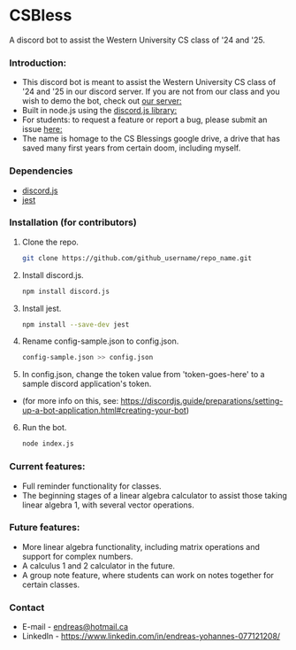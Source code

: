 # CSBless

A discord bot to assist the Western University CS class of '24 and '25.

### Introduction:
* This discord bot is meant to assist the Western University CS class of '24 and '25 in our discord server. If you are not from our class and you wish to demo the bot, check out [our server:](https://discord.gg/txXvqGte)
* Built in node.js using the [discord.js library:](https://github.com/discordjs/discord.js)
* For students: to request a feature or report a bug, please submit an issue [here:](https://github.com/chel-mico/CSBless/issues)
* The name is homage to the CS Blessings google drive, a drive that has saved many first years from certain doom, including myself.

### Dependencies
* [discord.js](https://github.com/discordjs/discord.js)
* [jest](https://github.com/facebook/jest)

### Installation (for contributors)

1. Clone the repo.
   ```sh
   git clone https://github.com/github_username/repo_name.git
   ```
2. Install discord.js.
   ```sh
   npm install discord.js
   ```
3. Install jest.
   ```sh
   npm install --save-dev jest
   ```
4. Rename config-sample.json to config.json.
   ```sh
   config-sample.json >> config.json
   ```
5. In config.json, change the token value from 'token-goes-here' to a sample discord application's token. 
* (for more info on this, see: https://discordjs.guide/preparations/setting-up-a-bot-application.html#creating-your-bot)
6. Run the bot.
   ```sh
   node index.js
   ```

### Current features:
* Full reminder functionality for classes.
* The beginning stages of a linear algebra calculator to assist those taking linear algebra 1, with several vector operations.

### Future features:
* More linear algebra functionality, including matrix operations and support for complex numbers.
* A calculus 1 and 2 calculator in the future.
* A group note feature, where students can work on notes together for certain classes.

### Contact
* E-mail - endreas@hotmail.ca
* LinkedIn - https://www.linkedin.com/in/endreas-yohannes-077121208/
